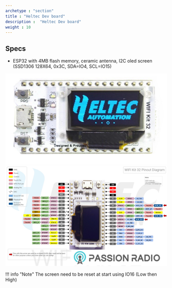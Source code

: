 ```yaml
---
archetype : "section"
title : "Heltec Dev board"
description :  "Heltec Dev board"
weight : 10
---
```



## Specs
* ESP32 with 4MB flash memory, ceramic antenna, I2C oled screen (SSD1306 128X64, 0x3C, SDA=IO4, SCL=IO15)


![image](heltec_front.png?width=400px)
![image](pinout.png?width=400px)


!!! info "Note"
    The screen need to be reset at start using IO16 (Low then High)



